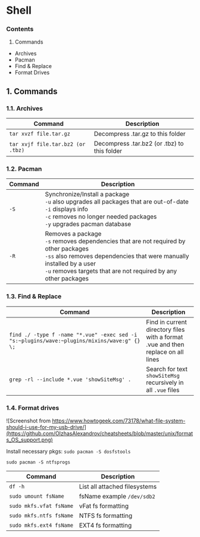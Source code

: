 # Shell
### Contents
1. Commands
- Archives
- Pacman
- Find & Replace
- Format Drives


## 1. Commands
### 1.1. Archives

| Command | Description |
|---|---|
|`tar xvzf file.tar.gz`| Decompress .tar.gz to this folder |
|`tar xvjf file.tar.bz2 (or .tbz)`| Decompress .tar.bz2 (or .tbz) to this folder |

### 1.2. Pacman
| Command | Description |
|---|---|
|`-S`| Synchronize/Install a package<br>`-u` also upgrades all packages that are out-of-date<br>`-i` displays info<br>`-c` removes no longer needed packages<br>`-y` upgrades pacman database |
|`-R`| Removes a package<br>`-s` removes dependencies that are not required by other packages<br>`-ss` also removes dependencies that were manually installed by a user<br>`-u` removes targets that are not required by any other packages |

### 1.3. Find & Replace

| Command | Description |
|---|---|
|`find ./ -type f -name "*.vue" -exec sed -i "s:~plugins/wave:~plugins/mixins/wave:g" {} \;`| Find in current directory files with a format .vue and then replace on all lines |
|`grep -rl --include *.vue 'showSiteMsg' .`|Search for text `showSiteMsg` recursively in all `.vue` files|

### 1.4. Format drives
![Screenshot from https://www.howtogeek.com/73178/what-file-system-should-i-use-for-my-usb-drive/](https://github.com/OlzhasAlexandrov/cheatsheets/blob/master/unix/formats_OS_support.png)

Install necessary pkgs:
`sudo pacman -S dosfstools`

`sudo pacman -S ntfsprogs`

| Command | Description |
|---|---|
|`df -h`| List all attached filesystems |
|`sudo umount fsName`|fsName example `/dev/sdb2`|
|`sudo mkfs.vfat fsName`|vFat fs formatting|
|`sudo mkfs.ntfs fsName`|NTFS fs formatting|
|`sudo mkfs.ext4 fsName`|EXT4 fs formatting|
